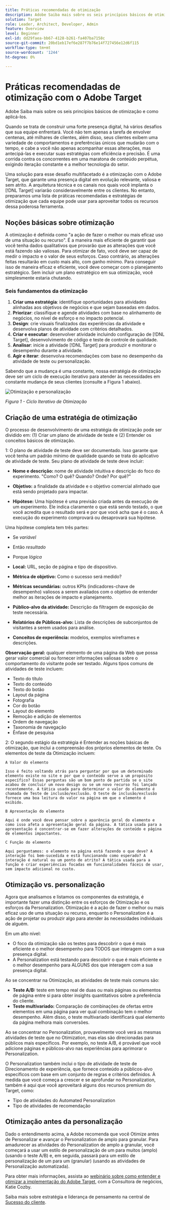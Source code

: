 ```yaml
---
title: Práticas recomendadas de otimização
description: Adobe Saiba mais sobre os seis princípios básicos de otimização e como aplicá-los.
solution: Target
role: Leader, Architect, Developer, Admin
feature: Overview
level: Beginner
exl-id: dd29faea-bb67-4128-b261-fa407ba7158c
source-git-commit: 20bd1eb17ef6e287f7b76e14f727456e12d6f115
workflow-type: tm+mt
source-wordcount: '1244'
ht-degree: 0%

---
```


# Práticas recomendadas de otimização com o Adobe Target

Adobe Saiba mais sobre os seis princípios básicos de otimização e como aplicá-los.

Quando se trata de construir uma forte presença digital, há vários desafios que sua equipe enfrentará. Você não tem apenas a tarefa de envolver centenas, até milhares de clientes, além disso, seus clientes exibem uma variedade de comportamentos e preferências únicos que mudarão com o tempo, e cabe a você não apenas acompanhar essas alterações, mas antecipá-las e executar suas estratégias com eficiência e precisão. É uma corrida contra os concorrentes em uma maratona de conteúdo perpétua, exigindo iteração constante e a melhor tecnologia do setor.

Uma solução para esse desafio multifacetado é a otimização com o Adobe Target, que garante uma presença digital em evolução relevante, valiosa e sem atrito. A arquitetura técnica e os canais nos quais você implanta o [!DNL Target] variarão consideravelmente entre os clientes. No entanto, preparamos uma lista de práticas recomendadas e estratégias de otimização que cada equipe pode usar para aproveitar todos os recursos dessa poderosa ferramenta.

## Noções básicas sobre otimização

A otimização é definida como &quot;a ação de fazer o melhor ou mais eficaz uso de uma situação ou recurso&quot;. É a maneira mais eficiente de garantir que você tenha dados qualitativos que provarão que as alterações que você está fazendo são valiosas. Para otimizar de fato, você deve ser capaz de medir o impacto e o valor de seus esforços. Caso contrário, as alterações feitas resultarão em custo mais alto, com ganho mínimo. Para conseguir isso de maneira eficaz e eficiente, você deve começar com o planejamento estratégico. Sem incluir um plano estratégico em sua otimização, você simplesmente estaria chutando.

### Seis fundamentos da otimização

1. **Criar uma estratégia**: identifique oportunidades para atividades alinhadas aos objetivos de negócios e que sejam baseadas em dados.
1. **Priorizar**: classifique e agende atividades com base no alinhamento de negócios, no nível de esforço e no impacto potencial.
1. **Design**: crie visuais finalizados das experiências da atividade e desenvolva planos de atividade com critérios detalhados.
1. **Criar e executar**: desenvolver atividade incluindo configuração de [!DNL Target], desenvolvimento de código e teste de controle de qualidade.
1. **Analisar**: inicie a atividade [!DNL Target] para produzir e monitorar o desempenho durante a atividade.
1. **Agir e iterar**: desenvolva recomendações com base no desempenho da atividade de teste ou personalização.

Sabendo que a mudança é uma constante, nossa estratégia de otimização deve ser um ciclo de execução iterativo para atender às necessidades em constante mudança de seus clientes (consulte a Figura 1 abaixo).

![Otimização e personalização](assets/optimize-and-personalize.png)

_Figura 1 - Ciclo Iterativo de Otimização_

## Criação de uma estratégia de otimização

O processo de desenvolvimento de uma estratégia de otimização pode ser dividido em: (1) Criar um plano de atividade de teste e (2) Entender os conceitos básicos de otimização.

1: O plano de atividade de teste deve ser documentado. Isso garante que você tenha um padrão mínimo de qualidade quando se trata do aplicativo de atividade de teste. Seu plano de atividade de teste deve incluir:

* **Nome e descrição:** nome de atividade intuitiva e descrição do foco do experimento. &quot;Como? O quê? Quando? Onde? Por quê?&quot;

* **Objetivo:** a finalidade da atividade e o objetivo comercial alinhado que está sendo projetado para impactar.

* **Hipótese:** Uma hipótese é uma previsão criada antes da execução de um experimento. Ele indica claramente o que está sendo testado, o que você acredita que o resultado será e por que você acha que é o caso. A execução do experimento comprovará ou desaprovará sua hipótese.

Uma hipótese completa tem três partes:

* Se _variável_
* Então _resultado_
* Porque _lógica_

* **Local:** URL, seção de página e tipo de dispositivo.
* **Métrica de objetivo:** Como o sucesso será medido?
* **Métricas secundárias:** outros KPIs (indicadores-chave de desempenho) valiosos a serem avaliados com o objetivo de entender melhor as iterações de impacto e planejamento.
* **Público-alvo da atividade:** Descrição da filtragem de exposição de teste necessária.
* **Relatórios de Públicos-alvo:** Lista de descrições de subconjuntos de visitantes a serem usados para análise.
* **Conceitos de experiência:** modelos, exemplos wireframes e descrições.

**Observação geral:** qualquer elemento de uma página da Web que possa gerar valor comercial ou fornecer informações valiosas sobre o comportamento do visitante pode ser testado. Alguns tipos comuns de atividades de teste incluem:

* Texto do título
* Texto do conteúdo
* Texto do botão
* Layout da página
* Fotografia
* Cor do botão
* Layout do elemento
* Remoção e adição de elementos
* Ordem de navegação
* Taxonomia de navegação
* Ênfase de pesquisa

2: O segundo estágio da estratégia é Entender as noções básicas de otimização, que inclui a compreensão dos próprios elementos de teste. Os elementos de teste da Otimização incluem:

    A Valor do elemento
    
    Isso é feito voltando atrás para perguntar por que um determinado elemento existe no site e por que o conteúdo serve a um propósito específico? Essas perguntas são um bom ponto de partida se o site acabou de concluir um novo design ou se um novo recurso foi lançado recentemente. A tática usada para determinar o valor do elemento é chamada de Teste de inclusão/exclusão. O teste de inclusão/exclusão fornece uma boa leitura do valor na página em que o elemento é exibido.
    
    B Apresentação do elemento
    
    Aqui é onde você deve pensar sobre a aparência geral do elemento e como isso afeta a apresentação geral da página. A tática usada para a apresentação é concentrar-se em fazer alterações de conteúdo e página de elementos impactantes.
    
    C Função do elemento
    
    Aqui perguntamos: o elemento na página está fazendo o que deve? A interação foi bem-sucedida e está funcionando como esperado? A interação é natural ou um ponto de atrito? A tática usada para a função é criar experiências focadas em funcionalidades fáceis de usar, sem impacto adicional no custo.

## Otimização vs. personalização

Agora que analisamos e listamos os componentes da estratégia, é importante fazer uma distinção entre os esforços de Otimização e os esforços da Personalization. Otimização é a ação de fazer o melhor ou mais eficaz uso de uma situação ou recurso, enquanto o Personalization é a ação de projetar ou produzir algo para atender às necessidades individuais de alguém.

Em um alto nível:

* O foco da otimização são os testes para descobrir o que é mais eficiente e o melhor desempenho para TODOS que interagem com a sua presença digital.
* A Personalization está testando para descobrir o que é mais eficiente e o melhor desempenho para ALGUNS dos que interagem com a sua presença digital.

Ao se concentrar na Otimização, as atividades de teste mais comuns são:

* **Teste A/B:** teste em tempo real de duas ou mais páginas ou elementos de página entre si para obter insights quantitativos sobre a preferência do cliente.
* **Teste multivariado:** Comparação de combinações de ofertas entre elementos em uma página para ver qual combinação tem o melhor desempenho. Além disso, o teste multivariado identificará qual elemento da página melhora mais conversões.

Ao se concentrar no Personalization, provavelmente você verá as mesmas atividades de teste que no Otimization, mas elas são direcionadas para públicos mais específicos. Por exemplo, no teste A/B, é provável que você adicione páginas e públicos-alvo nas experiências para aprimorar o Personalization.

O Personalization também inclui o tipo de atividade de teste de Direcionamento de experiência, que fornece conteúdo a públicos-alvo específicos com base em um conjunto de regras e critérios definidos. À medida que você começa a crescer e se aprofundar no Personalization, também é aqui que você aproveitará alguns dos recursos premium do Target, como:

* Tipo de atividades do Automated Personalization
* Tipo de atividades de recomendação

## Otimização antes da personalização

Dado o entendimento acima, a Adobe recomenda que você Otimize antes de Personalizar e avançar o Personalization de amplo para granular. Para amadurecer as atividades do Personalization de amplo a granular, você começará a usar um estilo de personalização de um para muitos (amplo) (usando o teste A/B) e, em seguida, passará para um estilo de personalização de um para um (granular) (usando as atividades de Personalização automatizada).

Para obter mais informações, assista ao [webinário sobre como entender e otimizar a implementação do Adobe Target](https://adobecustomersuccess.adobeconnect.com/pkfafpzd9yarmp4/), com a Consultora de negócios, Katie Cozby.

Saiba mais sobre estratégia e liderança de pensamento na central de [Sucesso do cliente](https://experienceleague.adobe.com/docs/customer-success/customer-success/overview.html).
